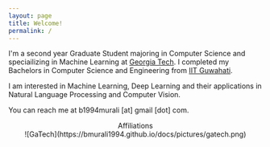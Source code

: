 ```yaml
---
layout: page
title: Welcome!
permalink: /
---
```


I'm a second year Graduate Student majoring in Computer Science and speciailizing in Machine Learning at [Georgia Tech](https://www.gatech.edu). I completed my Bachelors in Computer Science and Engineering from [IIT Guwahati](https://www.iitg.ac.in).

I am interested in Machine Learning, Deep Learning and their applications in Natural Language Processing and Computer Vision.

You can reach me at b1994murali [at] gmail [dot] com.

<center>Affiliations</center>

<center> ![GaTech](https://bmurali1994.github.io/docs/pictures/gatech.png) </center>